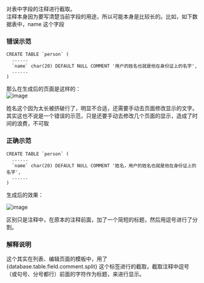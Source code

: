 对表中字段的注释进行截取。  
注释本身因为要写清楚当前字段的用途，所以可能本身是比较长的。比如，如下数据表中，name 这个字段

### 错误示范

````
CREATE TABLE `person` (
  ......
  `name` char(20) DEFAULT NULL COMMENT '用户的姓名也就是他在身份证上的名字',
  ......
)
````

那么在生成后的页面是这样的：  
![image](https://res.zvo.cn/writecode/database.table.field.comment.split.warning.png)
  
姓名这个因为太长被挤破行了，明显不合适，还需要手动去页面修改显示的文字。  
其实这也不说是一个错误的示范，只是还要手动去修改几个页面的显示，造成了时间的浪费，不可取  

### 正确示范

````
CREATE TABLE `person` (
  ......
  `name` char(20) DEFAULT NULL COMMENT '姓名，用户的姓名也就是他在身份证上的名字',
  ......
)
````

生成后的效果：  

![image](https://res.zvo.cn/writecode/database.table.field.comment.split.normal.png)
  
区别只是注释中，在原本的注释前面，加了一个简短的标题，然后用逗号进行了分割。

### 解释说明
这个其实在列表、编辑页面的模板中，用了 {database.table.field.comment.split} 这个标签进行的截取，截取注释中逗号（或句号、分号都行）前面的字符作为标题，来进行显示。